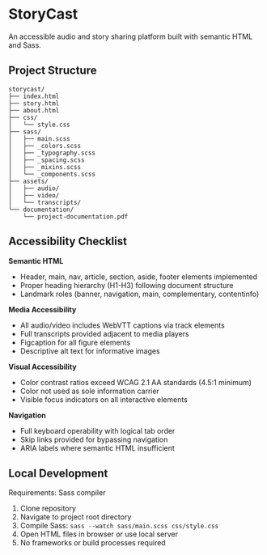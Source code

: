 # StoryCast

An accessible audio and story sharing platform built with semantic HTML and Sass.

## Project Structure

```
storycast/
├── index.html
├── story.html
├── about.html
├── css/
│   └── style.css
├── sass/
│   ├── main.scss
│   ├── _colors.scss
│   ├── _typography.scss
│   ├── _spacing.scss
│   ├── _mixins.scss
│   └── _components.scss
├── assets/
│   ├── audio/
│   ├── video/
│   └── transcripts/
└── documentation/
    └── project-documentation.pdf
```

## Accessibility Checklist

**Semantic HTML**
- Header, main, nav, article, section, aside, footer elements implemented
- Proper heading hierarchy (H1-H3) following document structure
- Landmark roles (banner, navigation, main, complementary, contentinfo)

**Media Accessibility**
- All audio/video includes WebVTT captions via track elements
- Full transcripts provided adjacent to media players
- Figcaption for all figure elements
- Descriptive alt text for informative images

**Visual Accessibility**
- Color contrast ratios exceed WCAG 2.1 AA standards (4.5:1 minimum)
- Color not used as sole information carrier
- Visible focus indicators on all interactive elements

**Navigation**
- Full keyboard operability with logical tab order
- Skip links provided for bypassing navigation
- ARIA labels where semantic HTML insufficient

## Local Development

Requirements: Sass compiler

1. Clone repository
2. Navigate to project root directory
3. Compile Sass: `sass --watch sass/main.scss css/style.css`
4. Open HTML files in browser or use local server
5. No frameworks or build processes required